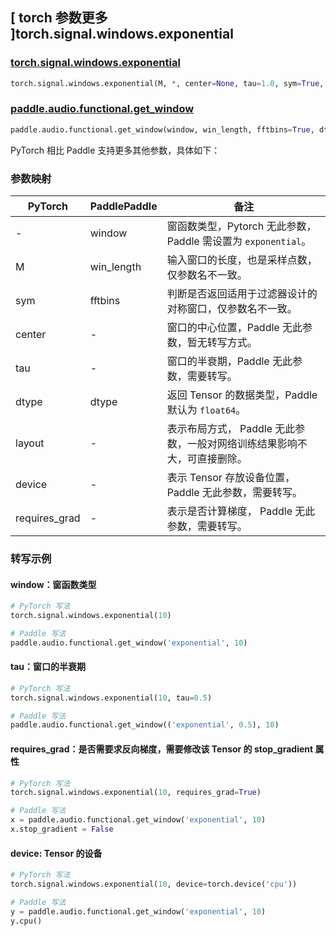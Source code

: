 ## [ torch 参数更多 ]torch.signal.windows.exponential
### [torch.signal.windows.exponential](https://pytorch.org/docs/stable/generated/torch.signal.windows.exponential.html)

```python
torch.signal.windows.exponential(M, *, center=None, tau=1.0, sym=True, dtype=None, layout=torch.strided, device=None, requires_grad=False)
```

### [paddle.audio.functional.get_window](https://www.paddlepaddle.org.cn/documentation/docs/zh/2.6/api/paddle/audio/functional/get_window_cn.html#get-window)

```python
paddle.audio.functional.get_window(window, win_length, fftbins=True, dtype='float64')
```

PyTorch 相比 Paddle 支持更多其他参数，具体如下：
### 参数映射

| PyTorch       | PaddlePaddle | 备注                                                   |
| ------------- | ------------ | ------------------------------------------------------ |
| - | window |  窗函数类型，Pytorch 无此参数，Paddle 需设置为 `exponential`。 |
| M  | win_length            | 输入窗口的长度，也是采样点数，仅参数名不一致。 |
| sym        | fftbins       | 判断是否返回适用于过滤器设计的对称窗口，仅参数名不一致。  |
| center         | -       | 窗口的中心位置，Paddle 无此参数，暂无转写方式。 |
| tau           | -       | 窗口的半衰期，Paddle 无此参数，需要转写。 |
| dtype        | dtype | 返回 Tensor 的数据类型，Paddle 默认为 `float64`。 |
| layout | -   | 表示布局方式， Paddle 无此参数，一般对网络训练结果影响不大，可直接删除。 |
| device | -   | 表示 Tensor 存放设备位置，Paddle 无此参数，需要转写。 |
| requires_grad | - | 表示是否计算梯度， Paddle 无此参数，需要转写。 |

### 转写示例

#### window：窗函数类型
```python
# PyTorch 写法
torch.signal.windows.exponential(10)

# Paddle 写法
paddle.audio.functional.get_window('exponential', 10)
```

#### tau：窗口的半衰期
```python
# PyTorch 写法
torch.signal.windows.exponential(10, tau=0.5)

# Paddle 写法
paddle.audio.functional.get_window(('exponential', 0.5), 10)
```

#### requires_grad：是否需要求反向梯度，需要修改该 Tensor 的 stop_gradient 属性
```python
# PyTorch 写法
torch.signal.windows.exponential(10, requires_grad=True)

# Paddle 写法
x = paddle.audio.functional.get_window('exponential', 10)
x.stop_gradient = False
```

#### device: Tensor 的设备
```python
# PyTorch 写法
torch.signal.windows.exponential(10, device=torch.device('cpu'))

# Paddle 写法
y = paddle.audio.functional.get_window('exponential', 10)
y.cpu()
```
